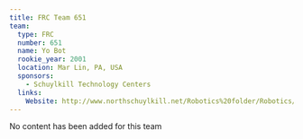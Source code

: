 ```yaml
---
title: FRC Team 651
team:
  type: FRC
  number: 651
  name: Yo Bot
  rookie_year: 2001
  location: Mar Lin, PA, USA
  sponsors:
    - Schuylkill Technology Centers
  links:
    Website: http://www.northschuylkill.net/Robotics%20folder/Robotics/index.html
---
```

No content has been added for this team
